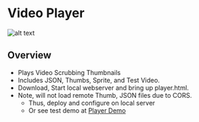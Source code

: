 # Video Player

![alt text](https://help.github.com/assets/images/site/be-social.gif)

## Overview
* Plays Video Scrubbing Thumbnails
* Includes JSON, Thumbs, Sprite, and Test Video.
* Download,  Start local webserver and bring up player.html.
* Note, will not load remote Thumb, JSON files due to CORS.
  * Thus, deploy and configure on local server 
  * Or see test demo at [Player Demo](http://159.203.192.45/player.html#)
